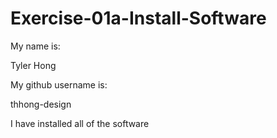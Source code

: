 # Exercise-01a-Install-Software
My name is:

Tyler Hong

My github username is:

thhong-design

I have installed all of the software
